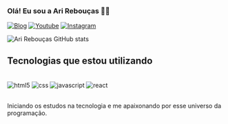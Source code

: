 ### Olá! Eu sou a Ari Rebouças ✌🏻

[![Blog](https://img.shields.io/website-up-down-green-red/http/monip.org.svg)](https://nutriarimarim.com.br)  [![Youtube](https://img.shields.io/badge/YouTube-FF0000?style=for-the-badge&logo=youtube&logoColor=white)](https://youtube.com/c/arireboucasdev)  [![Instagram](https://img.shields.io/badge/Instagram-E4405F?style=for-the-badge&logo=instagram&logoColor=white)](https://www.instagram.com/ariane.mreboucas/)


![Ari Rebouças GitHub stats](https://github-readme-stats.vercel.app/api?username=arireboucas&show_icons=true&theme=tokyonight)

## Tecnologias que estou utilizando

<div style="display: inline_block"><br/>
    <img align="center" alt="html5" src="https://img.shields.io/badge/HTML5-E34F26?style=for-the-badge&logo=html5&logoColor=white" />
    <img align="center" alt="css" src="https://img.shields.io/badge/CSS-239120?&style=for-the-badge&logo=css3&logoColor=white" />
    <img align="center" alt="javascript" src="https://img.shields.io/badge/JavaScript-F7DF1E?style=for-the-badge&logo=javascript&logoColor=black" />
    <img align="center" alt="react" src="https://img.shields.io/badge/React-20232A?style=for-the-badge&logo=react&logoColor=61DAFB" />
</div><br/>

Iniciando os estudos na tecnologia e me apaixonando por esse universo da programação.
